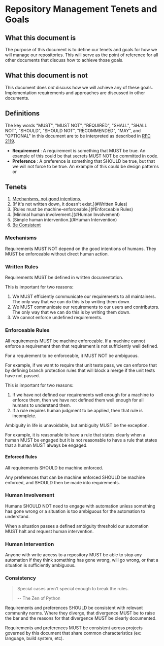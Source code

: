 # Repository Management Tenets and Goals

## What this document is

The purpose of this document is to define our tenets and goals
for how we will manage our repositories.
This will serve as the point of reference for all other documents
that discuss how to achieve those goals.

## What this document is not

This document does *not* discuss how we will achieve any of these goals.
Implementation requirements and approaches are discussed in other documents.

## Definitions

The key words "MUST", "MUST NOT", "REQUIRED", "SHALL", "SHALL
NOT", "SHOULD", "SHOULD NOT", "RECOMMENDED",  "MAY", and
"OPTIONAL" in this document are to be interpreted as described in
[RFC 2119](https://tools.ietf.org/html/rfc2119).

* **Requirement** : A requirement is something that MUST be true.
    An example of this could be that secrets MUST NOT be committed in code.
* **Preference** : A preference is something that SHOULD be true,
    but that we will not force to be true.
    An example of this could be design patterns or 

## Tenets

1. [Mechanisms, not good intentions.](#Mechanisms)
1. [If it's not written down, it doesn't exist.](#Written Rules)
1. [Rules must be machine-enforceable.](#Enforceable Rules)
1. [Minimal human involvement.](#Human Involvement)
1. [Simple human intervention.](#Human Intervention)
1. [Be Consistent](#Consistency)

### Mechanisms

Requirements MUST NOT depend on the good intentions of humans.
They MUST be enforceable without direct human action.

### Written Rules

Requirements MUST be defined in written documentation.

This is important for two reasons:

1. We MUST efficiently communicate our requirements to all maintainers.
    The only way that we can do this is by writing them down.
1. We MUST communicate our requirements to our users and contributors.
    The only way that we can do this is by writing them down.
1. We cannot enforce undefined requirements.

### Enforceable Rules

All requirements MUST be machine enforceable.
If a machine cannot enforce a requirement
then that requirement is not sufficiently well defined.

For a requirement to be enforceable, it MUST NOT be ambiguous.

For example, if we want to require that unit tests pass,
we can enforce that by defining branch protection rules
that will block a merge if the unit tests have not passed.

This is important for two reasons:

1. If we have not defined our requirements well enough for a machine to enforce them,
    then we have not defined them well enough for all humans to understand them.
1. If a rule requires human judgment to be applied,
    then that rule is incomplete.

Ambiguity in life is unavoidable, but ambiguity MUST be the exception.

For example, it is reasonable to have a rule that states clearly when a human MUST be engaged
but it is not reasonable to have a rule that states that a human MUST always be engaged.

#### Enforced Rules

All requirements SHOULD be machine enforced.

Any preferences that can be machine enforced
SHOULD be machine enforced,
and SHOULD then be made into requirements.

### Human Involvement

Humans SHOULD NOT need to engage with automation unless something has gone wrong
or a situation is too ambiguous for the automation to understand.

When a situation passes a defined ambiguity threshold
our automation MUST halt and request human intervention.

### Human Intervention

Anyone with write access to a repository MUST be able to stop any automation
if they think something has gone wrong, will go wrong,
or that a situation is sufficiently ambiguous.

### Consistency

> Special cases aren't special enough to break the rules.
>
>  -- The Zen of Python

Requirements and preferences SHOULD be consistent with relevant community norms.
Where they diverge, that divergence MUST be to raise the bar
and the reasons for that divergence MUST be clearly documented.

Requirements and preferences MUST be consistent across projects
governed by this document that share common characteristics
(ex: language, build system, etc).
